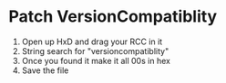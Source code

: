 # Patch VersionCompatiblity

1. Open up HxD and drag your RCC in it
2. String search for "versioncompatiblity"
3. Once you found it make it all 00s in hex
4. Save the file
